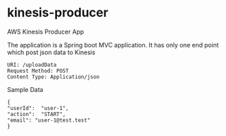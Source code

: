 # kinesis-producer
AWS Kinesis Producer App

The application is a Spring boot MVC application. 
It has only one end point which post json data to Kinesis
```
URI: /uploadData
Request Method: POST
Content Type: Application/json
```

Sample Data
```
{
"userId":  "user-1",
"action":  "START",
"email": "user-1@test.test"
}
```

